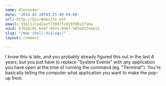 ```yaml
---
name: Alexander
date: '2014-03-20T03:25:40-04:00'
url: http://EpicWebsite.net
email: 191c11ca42aaf73097fc019f00a371ba
uuid: 67b1bc81-6e87-4d7a-9d07-585ed23eab12
slug: "/mac-shell-dialogs/"
layout: comment

---
```


I know this is late, and you probably already figured this out in the last 4 years, but you just have to replace "System Events" with any application you have open at the time of running the command (eg. "Terminal"). You're basically telling the computer what application you want to make the pop-up from.

